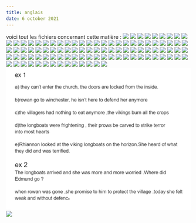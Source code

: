 ```yaml
---
title: anglais
date: 6 october 2021
---
```

voici tout les fichiers concernant cette matière :
![](99.png)
![](98.png)
![](97.png)
![](96.png)
![](95.png)
![](94.png)
![](93.png)
![](92.png)
![](91.png)
![](90.png)
![](89.png)
![](88.png)
![](87.png)
![](86.png)
![](85.png)
![](84.png)
![](83.png)
![](82.png)
![](81.png)
![](80.png)
![](79.png)
![](78.png)
![](77.png)
![](76.png)
![](75.png)
![](74.png)
![](73.png)
![](72.png)
![](71.png)
![](70.png)
![](69.png)
![](68.png)
![](67.png)
![](66.png)
![](65.png)
![](64.png)
![](63.png)
![](62.png)
![](61.png)
![](60.png)
![](59.png)
![](58.png)
![](57.png)
![](56.png)
![](55.png)
![](54.png)
![](53.png)
![](52.png)
![](51.png)
![](50.png)
![](49.png)
![](48.png)
![](47.png)
![](46.png)
![](45.png)
![](44.png)
![](43.png)
![](42.png)
![](41.png)
![](40.png)
![](39.png)
![](38.png)
![](37.png)
![](36.png)
![](35.png)
![](34.png)
![](33.png)
![](32.png)
![](31.png)
![](30.png)
![](29.png)
![](28.png)
![](27.png)
![](26.png)
![](25.png)
![](24.png)
![](23.png)
![](22.png)
![](21.png)
![](20.png)
![](19.png)
![](18.png)
![](17.png)
![](16.png)
![](15.png)
![](14.png)
![](13.png)
![](12.png)
![](11.png)
![](10.png)
![](9.png)
![](8.png)
![](7.png)
![](6.png)
![](5.png)
![](4.png)
![](3.png)
![](2.png)
![](1.png)
![](0.png)